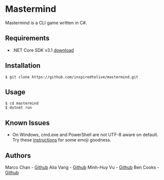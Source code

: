 # Mastermind
Mastermind is a CLI game written in C#.

## Requirements
* .NET Core SDK v3.1 [download](https://dotnet.microsoft.com/download)

## Installation
```$ git clone https://github.com/inspiredtolive/mastermind.git```

## Usage
```
$ cd mastermind
$ dotnet run
```

## Known Issues
* On Windows, cmd.exe and PowerShell are not UTF-8 aware on default. Try these [instructions](https://stackoverflow.com/questions/57131654/using-utf-8-encoding-chcp-65001-in-command-prompt-windows-powershell-window/57134096#57134096) for some emoji goodness.

## Authors
Marco Chan - [Github](https://github.com/inspiredtolive)
Alia Vang - [Github](https://github.com/aliavang)
Minh-Huy Vu - [Github](https://github.com/Miuywu)
Ben Cooks - [Github](https://github.com/benjamesian)
